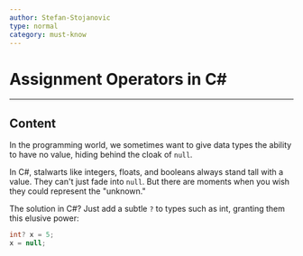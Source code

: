 ```yaml
---
author: Stefan-Stojanovic
type: normal
category: must-know
---
```


# Assignment Operators in C#

---

## Content


In the programming world, we sometimes want to give data types the ability to have no value, hiding behind the cloak of `null`.

In C#, stalwarts like integers, floats, and booleans always stand tall with a value. They can't just fade into `null`. But there are moments when you wish they could represent the "unknown."

The solution in C#? Just add a subtle `?` to types such as int, granting them this elusive power:

```csharp
int? x = 5;
x = null;
```
